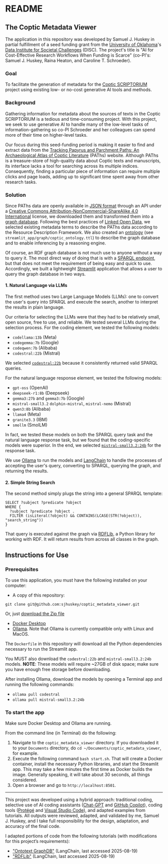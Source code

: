 # README

## The Coptic Metadata Viewer

The application in this repository was developed by Samuel J. Huskey in partial fulfillment of a seed funding grant from the [University of Oklahoma](https://ou.edu/)'s [Data Institute for Societal Challenges](https://www.ou.edu/disc) (DISC). The project's title is "AI for Cost-Effective Research Workflows When Funding is Scarce" (co-PI's: Samuel J. Huskey, Raina Heaton, and Caroline T. Schroeder).

### Goal

To facilitate the generation of metadata for the [Coptic SCRIPTORIUM](https://copticscriptorium.org/) project using existing low- or no-cost generative AI tools and methods.

### Background

Gathering information for metadata about the sources of texts in the Coptic SCRIPTORIUM is a tedious and time-consuming project. With this project, we seek to use generative AI to handle many of the low-level tasks of information-gathering so co-PI Schroeder and her colleagues can spend more of their time on higher-level tasks.

Our focus during this seed-funding period is making it easier to find and extract data from the [Tracking Papyrus and Parchment Paths: An Archaeological Atlas of Coptic Literature](https://atlas.paths-erc.eu/) (PAThs) website. Although PAThs is a treasure-store of high-quality data about Coptic texts and manuscripts, its interface lacks a tool for searching across its multiple indices. Consequently, finding a particular piece of information can require multiple clicks and page loads, adding up to significant time spent away from other research tasks.

### Solution

Since PAThs data are openly available in [JSON format](https://www.json.org/json-en.html) through an API under a [Creative Commons Attribution-NonCommercial-ShareAlike 4.0 International](https://creativecommons.org/licenses/by-nc-sa/4.0/#ref-same-license) license, we downloaded them and transformed them into a [graph database](https://en.wikipedia.org/wiki/Graph_database). Following the best practices of [Linked Open Data](https://www.w3.org/DesignIssues/LinkedData), we selected existing metadata terms to describe the PAThs data according to the Resource Description Framework. We also created an [ontology](https://www.w3.org/TR/owl-ref/) (see `streamlit_app/graph/coptic_ontology.ttl`) to describe the graph database and to enable inferencing by a reasoning engine.

Of course, an RDF graph database is not much use to anyone without a way to query it. The most direct way of doing that is with a [SPARQL endpoint](https://www.w3.org/TR/sparql11-query/), but that does not meet the requirement of being easy and quick to use. Accordingly, we built a lightweight [Streamlit](https://streamlit.io/) application that allows a user to query the graph database in two ways.

#### 1. Natural Language via LLMs
The first method uses two Large Language Models (LLMs): one to convert the user's query into SPARQL and execute the search, another to interpret the results in plain language.

Our criteria for selecting the LLMs were that they had to be relatively small, open source, free to use, and reliable. We tested several LLMs during the selection process. For the coding element, we tested the following models:

- `codellama:13b` (Meta)
- `codegemma:7b` (Google)
- `codeqwen:7b` (Alibaba)
- `codestral:22b` (Mistral)

We selected [`codestral:22b`](https://mistral.ai/news/codestral) because it consistently returned valid SPARQL queries.

For the natural language response element, we tested the following models:

- `gpt-oss` (OpenAI)
- `deepseek-r1:8b` (Deepseek)
- `gemma3:27b` and `gemma3:7b` (Google)
- `mistral-small3.2` `dolphin-mistral`, `mistral-nemo` (Mistral)
- `qwen3:8b` (Alibaba)
- `llama4` (Meta)
- `granite3.3` (IBM)
- `smollm` (SmolLM)

In fact, we tested these models on both the SPARQL query task and the natural language response task, but we found that the coding-specific models were superior. In the end, we selected [`mistral-small3.2:24b`](https://huggingface.co/mistralai/Mistral-Small-3.2-24B-Instruct-2506) for the response task.

We use [Ollama](https://ollama.com/) to run the models and [LangChain](https://www.langchain.com/) to handle the processes of accepting the user's query, converting to SPARQL, querying the graph, and returning the results.

#### 2. Simple String Search
The second method simply plugs the string into a general SPARQL template:

```sparql
SELECT ?subject ?predicate ?object
WHERE {
  ?subject ?predicate ?object .
  FILTER (isLiteral(?object) && CONTAINS(LCASE(STR(?object)), "search_string"))
}
```

That query is executed against the graph via [RDFLib](https://rdflib.dev/), a Python library for working with RDF. It will return results from across all classes in the graph.

## Instructions for Use

### Prerequisites

To use this application, you must have the following installed on your computer:

- A copy of this repository:

```
git clone git@github.com:sjhuskey/coptic_metadata_viewer.git
```
Or, just [download the Zip file](https://github.com/sjhuskey/coptic_metadata_viewer/archive/refs/heads/main.zip)

- [Docker Desktop](https://www.docker.com/products/docker-desktop/)
- [Ollama](https://ollama.com/). Note that Ollama is currently compatible only with Linux and MacOS.

The `Dockerfile` in this repository will download all the Python dependencies necessary to run the Streamlit app.

You MUST also download the `codestral:22b` and `mistral-small3.2:24b` models. **NOTE**: These models will require ~27GB of disk space; make sure you have enough free storage before downloading. 

After installing Ollama, download the models by opening a Terminal app and running the following commands:

- `ollama pull codestral`
- `ollama pull mistral-small3.2:24b`

### To start the app

Make sure Docker Desktop and Ollama are running.

From the command line (in Terminal) do the following:

1. Navigate to the `coptic_metadata_viewer` directory. If you downloaded it to your `Documents` directory, do `cd ~/Documents/coptic_metadata_viewer`, for example.
2. Execute the following command `bash start.sh`. That will create a Docker container, install the necessary Python libraries, and start the Streamlit app. This may take a few minutes the first time as Docker builds the image. Generally speaking, it will take about 30 seconds, all things considered.
3. Open a browser and go to `http://localhost:8501`.

***
This project was developed using a hybrid approach: traditional coding, selective use of AI coding assistants ([Chat-GPT](https://chatgpt.com/) and [GitHub Copilot](https://github.com/features/copilot)), coding tools ([Protégé](https://protege.stanford.edu/) and [Visual Studio Code](https://code.visualstudio.com/)), and adapted examples from tutorials. All outputs were reviewed, adapted, and validated by me, Samuel J. Huskey, and I take full responsibility for the design, adaptation, and accuracy of the final code.

I adapted portions of code from the following tutorials (with modifications for this project’s requirements):

- ["Ontotext GraphDB"](https://python.langchain.com/docs/integrations/graphs/ontotext/) (LangChain, last accessed 2025-08-19)
- ["RDFLib"](https://python.langchain.com/docs/integrations/graphs/rdflib_sparql/) (LangChain, last accessed 2025-08-19)